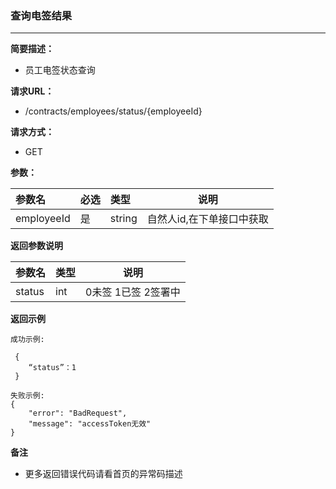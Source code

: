 ### 查询电签结果

---

**简要描述：**

* 员工电签状态查询

**请求URL：**

* /contracts/employees/status/{employeeId}

**请求方式：**

* GET 

**参数：**

| 参数名 | 必选 | 类型 | 说明 |
| :--- | :--- | :--- | --- |
| employeeId | 是 | string | 自然人id,在下单接口中获取 |

**返回参数说明**

| 参数名 | 类型 | 说明 |
| :--- | :--- | --- |
| status | int | 0未签 1已签 2签署中 |

**返回示例**

```
成功示例:

 {
    “status”：1
 }

失败示例:
{
    "error": "BadRequest",
    "message": "accessToken无效"
}
```

**备注**

* 更多返回错误代码请看首页的异常码描述



